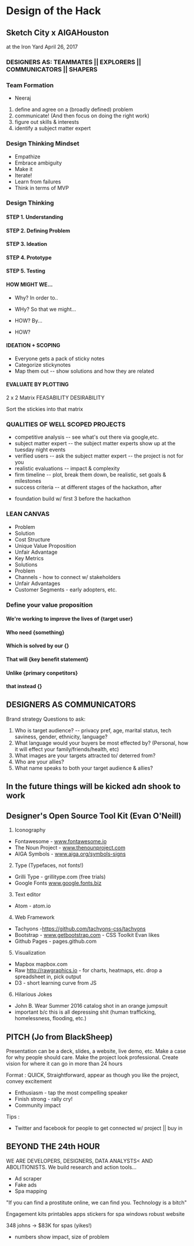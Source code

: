 # Design of the Hack
## Sketch City x AIGAHouston
at the Iron Yard
April 26, 2017

### DESIGNERS AS: TEAMMATES || EXPLORERS || COMMUNICATORS || SHAPERS 
### Team Formation 
- Neeraj
1) define and agree on a (broadly defined) problem
2) communicate! (And then focus on doing the right work)
3) figure out skills & interests
4) identify a subject matter expert

### Design Thinking Mindset
- Empathize
- Embrace ambiguity
- Make it
- Iterate! 
- Learn from failures
- Think in terms of MVP

### Design Thinking
#### STEP 1. Understanding
#### STEP 2. Defining Problem
#### STEP 3. Ideation
#### STEP 4. Prototype
#### STEP 5. Testing


#### HOW MIGHT WE... 
- Why? In order to.. 
- WHy? So that we might...

- HOW? By...
- HOW? 

#### IDEATION + SCOPING 
- Everyone gets a pack of sticky notes 
- Categorize stickynotes 
- Map them out -- show solutions and how they are related 


#### EVALUATE BY PLOTTING 

2 x 2 Matrix
FEASABILITY
DESIRABILITY 

Sort the stickies into that matrix


### QUALITIES OF WELL SCOPED PROJECTS
- competitive analysis -- see what's out there via google,etc. 
- subject matter expert -- the subject matter experts show up at the tuesday night events
- verified users -- ask the subject matter expert -- the project is not for you 
- realistic evaluations -- impact & complexity
- firm timeline -- plot, break them down, be realistic, set goals & milestones 
- success criteria -- at different stages of the hackathon, after 

* foundation build w/ first 3 before the hackathon 

### LEAN CANVAS 
- Problem 
- Solution
- Cost Structure 
- Unique Value Proposition 
- Unfair Advantage
- Key Metrics
- Solutions 
- Problem 
- Channels - how to connect w/ stakeholders
- Unfair Advantages
- Customer Segments  - early adopters, etc.

### Define your value proposition
#### We're working to improve the lives of {target user}
#### Who need {something}
#### Which is solved by our {}
#### That will {key benefit statement}
#### Unlike {primary conpetitors}
#### that instead {}



## DESIGNERS AS COMMUNICATORS 

Brand strategy 
Questions to ask: 
 1) Who is target audience?
 	-- privacy pref, age, marital status, tech saviness, gender, ethnicity, language?
 2) What language would your buyers be most effected by? (Personal, how it will effect your family/friends/health, etc)
 3) What images are your targets attracted to/ deterred from? 
 4) Who are your allies? 
 5) What name speaks to both your target audience & allies? 

## In the future things will be kicked adn shook to work 

## Designer's Open Source Tool Kit (Evan O'Neill)
 1) Iconography
 - Fontawesome - www.fontawesome.io
 - The Noun Project - www.thenounproject.com
 - AIGA Symbols - www.aiga.org/symbols-signs
 2) Type (Typefaces, not fonts!)
 - Grilli Type - grillitype.com (free trials)
 - Google Fonts www.google.fonts.biz
 3) Text editor
 - Atom - atom.io
 4) Web Framework 
 - Tachyons -https://github.com/tachyons-css/tachyons  
 - Bootstrap - www.getbootstrap.com - CSS Toolkit Evan likes  
 - Github Pages - pages.github.com
 5) Visualization 
 - Mapbox mapbox.com
 - Raw  http://rawgraphics.io - for charts, heatmaps, etc. drop a spreadsheet in, pick output 
 - D3 - short learning curve from JS
 6) Hilarious Jokes
 - John B. Wear Summer 2016 catalog shot in an orange jumpsuit 
 - important b/c this is all depressing shit (human trafficking, homelessness, flooding, etc.)

## PITCH (Jo from BlackSheep) 
Presentation can be a deck, slides, a website, live demo, etc. 
Make a case for why people should care. 
Make the project look professional. 
Create vision for where it can go in more than 24 hours

Format : QUICK, Straightforward, appear as though you like the project, convey excitement 
- Enthusiasm - tap the most compelling speaker 
- Finish strong - rally cry! 
- Community impact

Tips : 
- Twitter and facebook for people to get connected w/ project || buy in 


## BEYOND THE 24th HOUR
WE ARE DEVELOPERS, DESIGNERS, DATA ANALYSTS< AND ABOLITIONISTS. We build research and action tools... 
- Ad scraper
- Fake ads 
- Spa mapping 

 "If you can find a prostitute online, we can find you. Technology is a bitch"

 Engagement kits
 printables
 apps
 stickers for spa windows
 robust website 
 
 348 johns -> $83K for spas (yikes!)
 - numbers show impact, size of problem 

